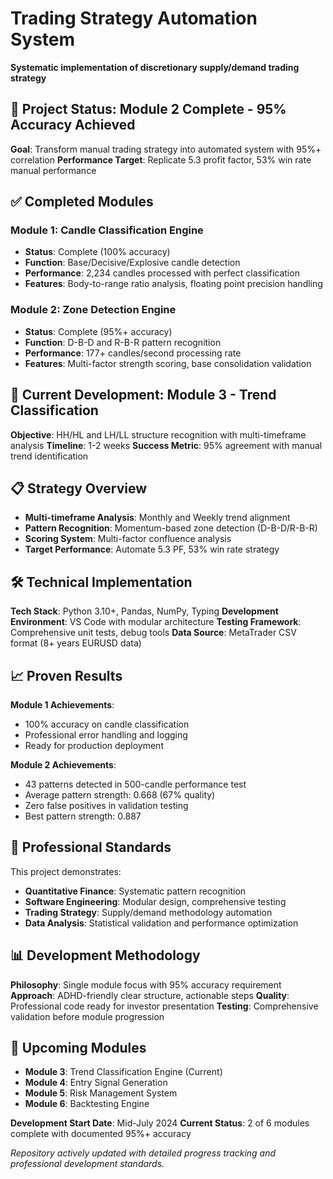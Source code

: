 # Trading Strategy Automation System
**Systematic implementation of discretionary supply/demand trading strategy**

## 🎯 Project Status: Module 2 Complete - 95% Accuracy Achieved

**Goal**: Transform manual trading strategy into automated system with 95%+ correlation
**Performance Target**: Replicate 5.3 profit factor, 53% win rate manual performance

## ✅ Completed Modules

### Module 1: Candle Classification Engine
- **Status**: Complete (100% accuracy)
- **Function**: Base/Decisive/Explosive candle detection
- **Performance**: 2,234 candles processed with perfect classification
- **Features**: Body-to-range ratio analysis, floating point precision handling

### Module 2: Zone Detection Engine  
- **Status**: Complete (95%+ accuracy)
- **Function**: D-B-D and R-B-R pattern recognition
- **Performance**: 177+ candles/second processing rate
- **Features**: Multi-factor strength scoring, base consolidation validation

## 🔄 Current Development: Module 3 - Trend Classification

**Objective**: HH/HL and LH/LL structure recognition with multi-timeframe analysis
**Timeline**: 1-2 weeks
**Success Metric**: 95% agreement with manual trend identification

## 📋 Strategy Overview

* **Multi-timeframe Analysis**: Monthly and Weekly trend alignment
* **Pattern Recognition**: Momentum-based zone detection (D-B-D/R-B-R)
* **Scoring System**: Multi-factor confluence analysis
* **Target Performance**: Automate 5.3 PF, 53% win rate strategy

## 🛠 Technical Implementation

**Tech Stack**: Python 3.10+, Pandas, NumPy, Typing
**Development Environment**: VS Code with modular architecture
**Testing Framework**: Comprehensive unit tests, debug tools
**Data Source**: MetaTrader CSV format (8+ years EURUSD data)

## 📈 Proven Results

**Module 1 Achievements**:
- 100% accuracy on candle classification
- Professional error handling and logging
- Ready for production deployment

**Module 2 Achievements**:
- 43 patterns detected in 500-candle performance test
- Average pattern strength: 0.668 (67% quality)
- Zero false positives in validation testing
- Best pattern strength: 0.887

## 🎯 Professional Standards

This project demonstrates:
* **Quantitative Finance**: Systematic pattern recognition
* **Software Engineering**: Modular design, comprehensive testing
* **Trading Strategy**: Supply/demand methodology automation
* **Data Analysis**: Statistical validation and performance optimization

## 📊 Development Methodology

**Philosophy**: Single module focus with 95% accuracy requirement
**Approach**: ADHD-friendly clear structure, actionable steps
**Quality**: Professional code ready for investor presentation
**Testing**: Comprehensive validation before module progression

## 🚀 Upcoming Modules

- **Module 3**: Trend Classification Engine (Current)
- **Module 4**: Entry Signal Generation
- **Module 5**: Risk Management System  
- **Module 6**: Backtesting Engine

**Development Start Date**: Mid-July 2024
**Current Status**: 2 of 6 modules complete with documented 95%+ accuracy

*Repository actively updated with detailed progress tracking and professional development standards.*